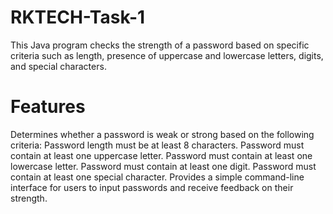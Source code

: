 # RKTECH-Task-1

This Java program checks the strength of a password based on specific criteria such as length, presence of uppercase and lowercase letters, digits, and special characters.

# Features

Determines whether a password is weak or strong based on the following criteria:
Password length must be at least 8 characters.
Password must contain at least one uppercase letter.
Password must contain at least one lowercase letter.
Password must contain at least one digit.
Password must contain at least one special character.
Provides a simple command-line interface for users to input passwords and receive feedback on their strength.
